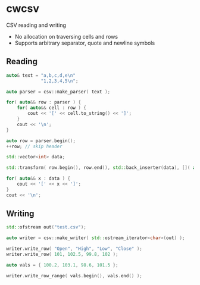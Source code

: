 # cwcsv

CSV reading and writing

* No allocation on traversing cells and rows
* Supports arbitrary separator, quote and newline symbols


## Reading

```cpp
auto& text = "a,b,c,d,e\n"
             "1,2,3,4,5\n";

auto parser = csv::make_parser( text );

for( auto&& row : parser ) {
	for( auto&& cell : row ) {
		cout << '[' << cell.to_string() << ']';
	}
	cout << '\n';
}
```

```cpp
auto row = parser.begin();
++row; // skip header

std::vector<int> data;

std::transform( row.begin(), row.end(), std::back_inserter(data), []( auto&& x ){ return x.to_int(); });

for( auto&& x : data ) {
	cout << '[' << x << ']';
}
cout << '\n';
```


## Writing

```cpp
std::ofstream out("test.csv");

auto writer = csv::make_writer( std::ostream_iterator<char>(out) );

writer.write_row( "Open", "High", "Low", "Close" );
writer.write_row( 101, 102.5, 99.8, 102 );

auto vals = { 100.2, 103.1, 98.6, 101.5 };

writer.write_row_range( vals.begin(), vals.end() );
```